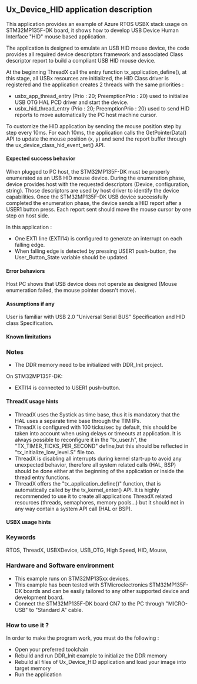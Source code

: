 
## <b>Ux_Device_HID application description</b>

This application provides an example of Azure RTOS USBX stack usage on STM32MP135F-DK board,
it shows how to develop USB Device Human Interface "HID" mouse based application.

The application is designed to emulate an USB HID mouse device, the code provides all required device descriptors framework
and associated Class descriptor report to build a compliant USB HID mouse device.

At the beginning ThreadX call the entry function tx_application_define(), at this stage, all USBx resources
are initialized, the HID Class driver is registered and the application creates 2 threads with the same priorities :

  - usbx_app_thread_entry (Prio : 20; PreemptionPrio : 20) used to initialize USB OTG HAL PCD driver and start the device.
  - usbx_hid_thread_entry (Prio : 20; PreemptionPrio : 20) used to send HID reports to move automatically the PC host machine cursor.

To customize the HID application by sending the mouse position step by step every 10ms.
For each 10ms, the application calls the GetPointerData() API to update the mouse position (x, y) and send
the report buffer through the ux_device_class_hid_event_set() API.

#### <b>Expected success behavior</b>

When plugged to PC host, the STM32MP135F-DK must be properly enumerated as an USB HID mouse device.
During the enumeration phase, device provides host with the requested descriptors (Device, configuration, string).
Those descriptors are used by host driver to identify the device capabilities.
Once the STM32MP135F-DK USB device successfully completed the enumeration phase, the device sends a HID report after a USER1 button press.
Each report sent should move the mouse cursor by one step on host side.

In this application :
  - One EXTI line (EXTI14) is configured to generate an interrupt on each falling edge.
  - When falling edge is detected by pressing USER1 push-button, the User_Button_State variable should be updated.

#### <b>Error behaviors</b>

Host PC shows that USB device does not operate as designed (Mouse enumeration failed, the mouse pointer doesn't move).

#### <b>Assumptions if any</b>

User is familiar with USB 2.0 "Universal Serial BUS" Specification and HID class Specification.

#### <b>Known limitations</b>


### <b>Notes</b>

 - The DDR memory need to be initialized with DDR_Init project.

On STM32MP135F-DK:
  - EXTI14 is connected to USER1 push-button.

#### <b>ThreadX usage hints</b>

 - ThreadX uses the Systick as time base, thus it is mandatory that the HAL uses a separate time base through the TIM IPs.
 - ThreadX is configured with 100 ticks/sec by default, this should be taken into account when using delays or timeouts at application. It is always possible to reconfigure it in the "tx_user.h", the "TX_TIMER_TICKS_PER_SECOND" define,but this should be reflected in "tx_initialize_low_level.S" file too.
 - ThreadX is disabling all interrupts during kernel start-up to avoid any unexpected behavior, therefore all system related calls (HAL, BSP) should be done either at the beginning of the application or inside the thread entry functions.
 - ThreadX offers the "tx_application_define()" function, that is automatically called by the tx_kernel_enter() API.
   It is highly recommended to use it to create all applications ThreadX related resources (threads, semaphores, memory pools...)  but it should not in any way contain a system API call (HAL or BSP).
   
#### <b>USBX usage hints</b>


### <b>Keywords</b>

RTOS, ThreadX, USBXDevice, USB_OTG, High Speed, HID, Mouse,

### <b>Hardware and Software environment</b>

  - This example runs on STM32MP135xx devices.
  - This example has been tested with STMicroelectronics STM32MP135F-DK boards and can be easily tailored to any other supported device and development board.
  - Connect the STM32MP135F-DK board CN7 to the PC through "MICRO-USB" to "Standard A" cable.

### <b>How to use it ?</b>

In order to make the program work, you must do the following :

 - Open your preferred toolchain
 - Rebuild and run DDR_Init example to initialize the DDR memory
 - Rebuild all files of Ux_Device_HID application and load your image into target memory
 - Run the application
